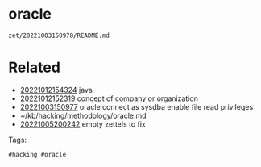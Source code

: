 # oracle

` zet/20221003150978/README.md `

# Related

- [20221012154324](/zet/20221012154324/README.md) java
- [20221012152319](/zet/20221012152319/README.md) concept of company or organization
- [20221003150977](/zet/20221003150977/README.md) oracle connect as sysdba enable file read privileges
- ~/kb/hacking/methodology/oracle.md
- [20221005200242](/zet/20221005200242/README.md) empty zettels to fix

Tags:

    #hacking #oracle 
